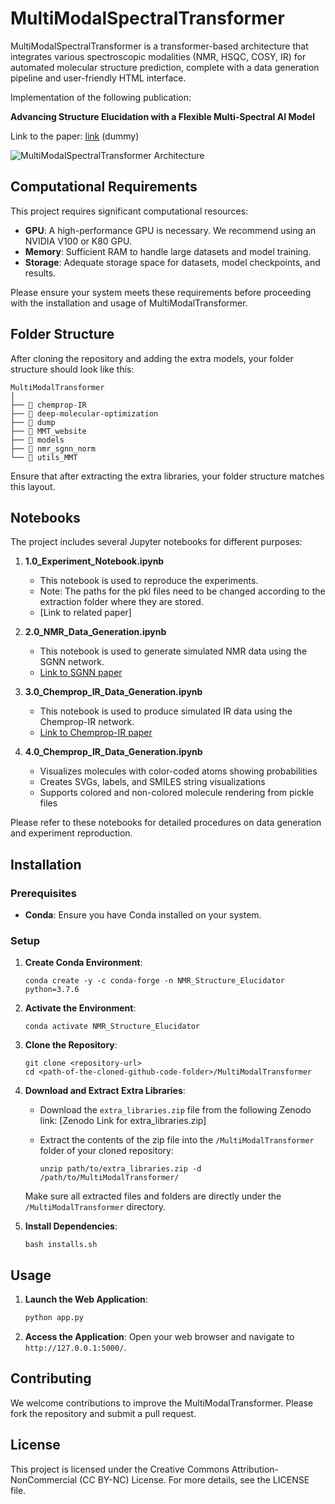 # MultiModalSpectralTransformer

MultiModalSpectralTransformer is a transformer-based architecture that integrates various spectroscopic modalities (NMR, HSQC, COSY, IR) for automated molecular structure prediction, complete with a data generation pipeline and user-friendly HTML interface.

Implementation of the following publication: 

**Advancing Structure Elucidation with a Flexible Multi-Spectral AI Model**

Link to the paper: [link](https://dummy.com) (dummy)

![MultiModalSpectralTransformer Architecture](dump/MMT.png)


## Computational Requirements

This project requires significant computational resources:

- **GPU**: A high-performance GPU is necessary. We recommend using an NVIDIA V100 or K80 GPU.
- **Memory**: Sufficient RAM to handle large datasets and model training.
- **Storage**: Adequate storage space for datasets, model checkpoints, and results.

Please ensure your system meets these requirements before proceeding with the installation and usage of MultiModalTransformer.

## Folder Structure

After cloning the repository and adding the extra models, your folder structure should look like this:
```
MultiModalTransformer
│
├── 📁 chemprop-IR
├── 📁 deep-molecular-optimization
├── 📁 dump
├── 📁 MMT_website
├── 📁 models
├── 📁 nmr_sgnn_norm
└── 📁 utils_MMT
```

Ensure that after extracting the extra libraries, your folder structure matches this layout.


## Notebooks

The project includes several Jupyter notebooks for different purposes:

1. **1.0_Experiment_Notebook.ipynb**
   - This notebook is used to reproduce the experiments.
   - Note: The paths for the pkl files need to be changed according to the extraction folder where they are stored.
   - [Link to related paper]
   
2. **2.0_NMR_Data_Generation.ipynb**
   - This notebook is used to generate simulated NMR data using the SGNN network.
   - [Link to SGNN paper](https://pubs.rsc.org/en/content/articlelanding/2022/cp/d2cp04542g#:~:text=Abstract,limited%20to%20relatively%20small%20molecules.)

3. **3.0_Chemprop_IR_Data_Generation.ipynb**
   - This notebook is used to produce simulated IR data using the Chemprop-IR network.
   - [Link to Chemprop-IR paper](https://pubs.acs.org/doi/abs/10.1021/acs.jcim.1c00055)

4. **4.0_Chemprop_IR_Data_Generation.ipynb**
   - Visualizes molecules with color-coded atoms showing probabilities
   - Creates SVGs, labels, and SMILES string visualizations
   - Supports colored and non-colored molecule rendering from pickle files

Please refer to these notebooks for detailed procedures on data generation and experiment reproduction.


## Installation

### Prerequisites

- **Conda**: Ensure you have Conda installed on your system.

### Setup

1. **Create Conda Environment**:
   ```
   conda create -y -c conda-forge -n NMR_Structure_Elucidator python=3.7.6
   ```

2. **Activate the Environment**:
   ```
   conda activate NMR_Structure_Elucidator
   ```

3. **Clone the Repository**:
   ```
   git clone <repository-url>
   cd <path-of-the-cloned-github-code-folder>/MultiModalTransformer
   ```

4. **Download and Extract Extra Libraries**:
   - Download the `extra_libraries.zip` file from the following Zenodo link:
     [Zenodo Link for extra_libraries.zip]

   - Extract the contents of the zip file into the `/MultiModalTransformer` folder of your cloned repository:
     ```
     unzip path/to/extra_libraries.zip -d /path/to/MultiModalTransformer/
     ```
   
   Make sure all extracted files and folders are directly under the `/MultiModalTransformer` directory.

5. **Install Dependencies**:
   ```
   bash installs.sh
   ```

## Usage

1. **Launch the Web Application**:
   ```bash
   python app.py
   ```

2. **Access the Application**:
   Open your web browser and navigate to `http://127.0.0.1:5000/`.

## Contributing

We welcome contributions to improve the MultiModalTransformer. Please fork the repository and submit a pull request.

## License

This project is licensed under the Creative Commons Attribution-NonCommercial (CC BY-NC) License. For more details, see the LICENSE file.
